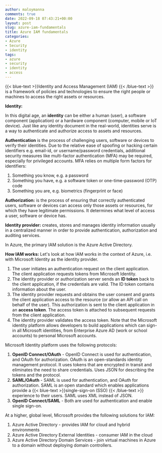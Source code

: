 ```yaml
---
author: maloymanna
comments: true
date: 2022-09-18 07:43:21+00:00
layout: post
slug: azure-iam-fundamentals
title: Azure IAM fundamentals
categories:
- Azure
- Security
- identity
tags:
- azure
- security
- identity
- access
---
```


{{< blue-text >}}Identity and Access Management (IAM) {{< /blue-text >}} is a framework of policies and technologies to ensure the right people or machines to access the right assets or resources.


**Identity:**  

In this digital age, an **identity** can be either a human (user), a software component (application) or a hardware component (computer, mobile or IoT device). Just like any identity document in the real-world, identities serve is a way to authenticate and authorize access to assets and resources.


**Authentication** is the process of challenging users, software or devices to verify their identities. Due to the relative ease of spoofing or hacking certain identifiers e.g. email-id, or username/password credentials, additional security measures like multi-factor authentication (MFA) may be required, especially for privileged accounts.
MFA relies on multiple form factors for identifiers:
1. Something you know, e.g. a password
2. Something you have, e.g. a software token or one-time-password (OTP) code
3. Something you are, e.g. biometrics (fingerprint or face)

**Authorization:** is the process of ensuring that correctly authenticated users, software or devices can access only those assets or resources, for which they have legitimate permissions. It determines what level of access a user, software or device has.

**Identity provider:** creates, stores and manages identity information usually in a centralized manner in order to provide authentication, authorization and auditing services.

In Azure, the primary IAM solution is the Azure Active Directory.	

**How IAM works:** Let's look at how IAM works in the context of Azure, i.e. with Microsoft Identity as the identity provider.
1. The user initiates an authentication request on the client application. The client application requests tokens from Microsoft Identity.
2. The identity provider or authorization server sends an **ID token** back to the client application, if the credentials are valid. The ID token contains information about the user.
3. The identity provider requests and obtains the user consent and grants the client application access to the resource (or allow an API call on behalf of the user). This authorization is sent to the client application in an **access token**. The access token is attached to subsequent requests from the client application.
4. The identity provider validates the access token.
Note that the Microsoft identity platform allows developers to build applications which can sign-in all Microsoft identities, from Enterprise Azure AD (work or school accounts) to personal Microsoft accounts.

Microsoft Identity platform uses the following protocols:
1. **OpenID Connect/OAuth** - OpenID Connect is used for authentication, and OAuth for authorization. OAuth is an open-standards identity management protocol. It uses tokens that are encrypted in transit and eliminates the need to share credentials. Uses JSON for describing the tokens and the protocol.  
2. **SAML/OAuth** - SAML is used for authentication, and OAuth for authorization. SAML is an open standard which enables applications provide a {{< blue-text >}}single-sign-on (SSO) {{< /blue-text >}} experience to their users. SAML uses XML instead of JSON.  
3. **OpenID Connect/SAML** - Both are used for authentication and enable single sign-on.

At a higher, global level, Microsoft provides the following solutions for IAM:
1. Azure Active Directory - provides IAM for cloud and hybrid environments
2. Azure Active Directory External Identities - consumer IAM in the cloud
3. Azure Active Directory Domain Services - join virtual machines in Azure to a domain without deploying domain controllers.